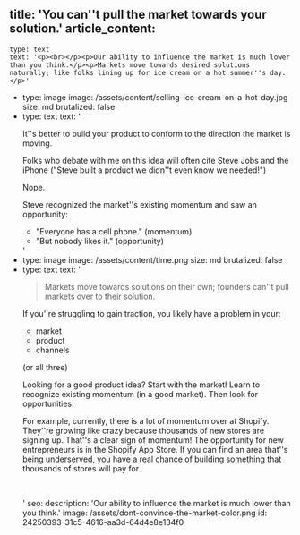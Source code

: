 title: 'You can''t pull the market towards your solution.'
article_content:
  -
    type: text
    text: '<p><br></p><p>Our ability to influence the market is much lower than you think.</p><p>Markets move towards desired solutions naturally; like folks lining up for ice cream on a hot summer''s day.</p>'
  -
    type: image
    image: /assets/content/selling-ice-cream-on-a-hot-day.jpg
    size: md
    brutalized: false
  -
    type: text
    text: '<p>It''s better to build your product to conform to the direction the market is moving.</p><p>Folks who debate with me on this idea will often cite Steve Jobs and the iPhone ("Steve built a product we didn''t even know we needed!")</p><p>Nope.</p><p>Steve recognized the market''s existing momentum and saw an opportunity:</p><ul><li>"Everyone has a cell phone." (momentum)</li><li>"But nobody likes it." (opportunity)</li></ul>'
  -
    type: image
    image: /assets/content/time.png
    size: md
    brutalized: false
  -
    type: text
    text: '<blockquote><p>Markets move towards solutions on their own; founders can''t pull markets over to their solution.</p></blockquote><p>If you''re struggling to gain traction, you likely have a problem in your:<br></p><ul><li>market</li><li>product</li><li>channels</li></ul><p>(or all three)</p><p>Looking for a good product idea? Start with the market! Learn to recognize existing momentum (in a good market). Then look for opportunities.</p><p>For example, currently, there is a lot of momentum over at Shopify. They''re growing like crazy because thousands of new stores are signing up. That''s a clear sign of momentum! The opportunity for new entrepreneurs is in the Shopify App Store. If you can find an area that''s being underserved, you have a real chance of building something that thousands of stores will pay for.</p><p><br></p>'
seo:
  description: 'Our ability to influence the market is much lower than you think.'
  image: /assets/dont-convince-the-market-color.png
id: 24250393-31c5-4616-aa3d-64d4e8e134f0

